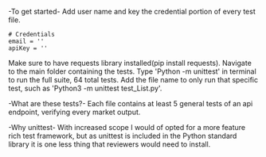 -To get started-
Add user name and key the credential portion of every test file.

    # Credentials
    email = ''
    apiKey = ''

Make sure to have requests library installed(pip install requests).
Navigate to the main folder containing the tests.
Type 'Python -m unittest' in terminal to run the full suite, 64 total tests.
Add the file name to only run that specific test, such as 'Python3 -m unittest test_List.py'.

-What are these tests?-
Each file contains at least 5 general tests of an api endpoint, verifying every market output.

-Why unittest-
With increased scope I would of opted for a more feature rich test framework, but as
unittest is included in the Python standard library it is one less thing that reviewers would
need to install.